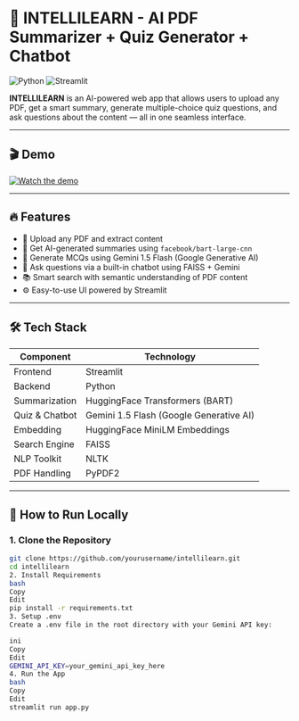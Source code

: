 # 🤖 INTELLILEARN - AI PDF Summarizer + Quiz Generator + Chatbot

![Python](https://img.shields.io/badge/Python-3.10-blue)
![Streamlit](https://img.shields.io/badge/Streamlit-app-red)

**INTELLILEARN** is an AI-powered web app that allows users to upload any PDF, get a smart summary, generate multiple-choice quiz questions, and ask questions about the content — all in one seamless interface.

---

## 🎬 Demo

[![Watch the demo](http://img.youtube.com/vi/S92SnSoVWvA/0.jpg)](https://youtu.be/S92SnSoVWvA)

---

## 🔥 Features

- 📄 Upload any PDF and extract content
- 📑 Get AI-generated summaries using `facebook/bart-large-cnn`
- 📝 Generate MCQs using Gemini 1.5 Flash (Google Generative AI)
- 💬 Ask questions via a built-in chatbot using FAISS + Gemini
- 📚 Smart search with semantic understanding of PDF content
- ⚙️ Easy-to-use UI powered by Streamlit

---

## 🛠️ Tech Stack

| Component       | Technology                  |
|----------------|-----------------------------|
| Frontend       | Streamlit                   |
| Backend        | Python                      |
| Summarization  | HuggingFace Transformers (BART) |
| Quiz & Chatbot | Gemini 1.5 Flash (Google Generative AI) |
| Embedding      | HuggingFace MiniLM Embeddings |
| Search Engine  | FAISS                       |
| NLP Toolkit    | NLTK                        |
| PDF Handling   | PyPDF2                      |

---

## 🚀 How to Run Locally

### 1. Clone the Repository
```bash
git clone https://github.com/yourusername/intellilearn.git
cd intellilearn
2. Install Requirements
bash
Copy
Edit
pip install -r requirements.txt
3. Setup .env
Create a .env file in the root directory with your Gemini API key:

ini
Copy
Edit
GEMINI_API_KEY=your_gemini_api_key_here
4. Run the App
bash
Copy
Edit
streamlit run app.py


